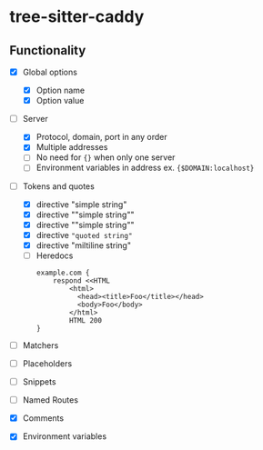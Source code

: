 # tree-sitter-caddy



## Functionality

- [x] Global options
    - [x] Option name
    - [x] Option value
- [ ] Server 
    - [x] Protocol, domain, port in any order 
    - [x] Multiple addresses
    - [ ] No need for `{}` when only one server
    - [ ] Environment variables in address ex. `{$DOMAIN:localhost}`
- [ ] Tokens and quotes
    - [x] directive "simple string"
    - [x] directive "\"simple string\""
    - [x] directive "\"simple string\""
    - [x] directive `"quoted string"`
    - [x] directive "miltiline
        string"
    - [ ] Heredocs
        ```
        example.com {
            respond <<HTML
                <html>
                  <head><title>Foo</title></head>
                  <body>Foo</body>
                </html>
                HTML 200
        }
        ```
- [ ] Matchers
- [ ] Placeholders
- [ ] Snippets
- [ ] Named Routes
- [x] Comments
- [x] Environment variables

